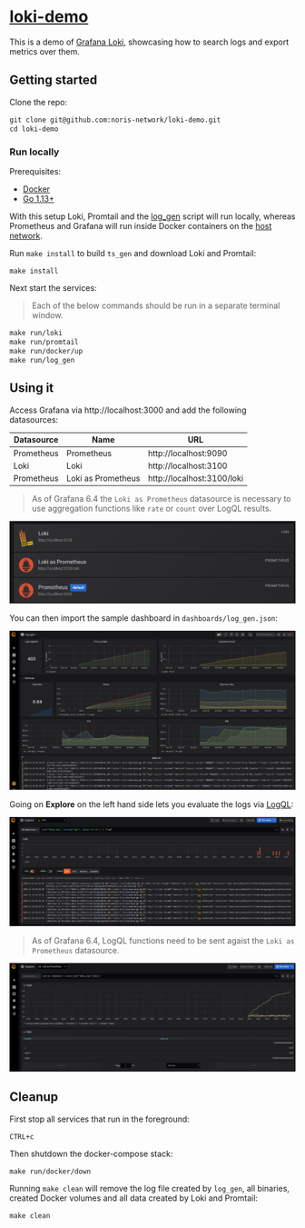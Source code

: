 # [loki-demo](https://github.com/noris-network/loki-demo)

This is a demo of [Grafana Loki][loki], showcasing how to search logs and
export metrics over them.

## Getting started

Clone the repo:

```shell
git clone git@github.com:noris-network/loki-demo.git
cd loki-demo
```

### Run locally

Prerequisites:

- [Docker][docker]
- [Go 1.13+][go]

With this setup Loki, Promtail and the [log_gen][log_gen] script
will run locally, whereas Prometheus and Grafana will run inside
Docker containers on the [host network][docker-net].

Run `make install` to build `ts_gen` and download Loki and
Promtail:

```shell
make install
```

Next start the services:

> Each of the below commands should be run in a separate
> terminal window.

```shell
make run/loki
make run/promtail
make run/docker/up
make run/log_gen
```

## Using it

Access Grafana via http://localhost:3000 and add the following
datasources:

Datasource|Name|URL
---|---|---
Prometheus|Prometheus|http://localhost:9090
Loki|Loki|http://localhost:3100
Prometheus|Loki as Prometheus|http://localhost:3100/loki

> As of Grafana 6.4 the `Loki as Prometheus` datasource is necessary to use aggregation functions like
> `rate` or `count` over LogQL results.

![Datasources][ds_pic]

You can then import the sample dashboard in `dashboards/log_gen.json`:

![log_gen Dashboards][dashboard_example]

Going on **Explore** on the left hand side lets you evaluate
the logs via [LogQL][logql]:

![Example LogQL query][query1]

> As of Grafana 6.4, LogQL functions need to be sent agaist the
> `Loki as Prometheus` datasource.

![Example LogQL query with functions][query2]

## Cleanup

First stop all services that run in the foreground:

```shell
CTRL+c
```

Then shutdown the docker-compose stack:

```shell
make run/docker/down
```

Running `make clean` will remove the log file created by `log_gen`, all
binaries, created Docker volumes and all data created by Loki and Promtail:

```shell
make clean
```

[loki]: https://github.com/grafana/loki
[docker]: https://docs.docker.com/install/
[go]: https://golang.org/doc/install
[docker-net]: https://docs.docker.com/network/#network-driver-summary
[log_gen]: https://github.com/noris-network/loki-demo/blob/master/main.go
[ds_pic]: static/ds.png
[dashboard_example]: static/dashboard_example.png
[logql]: https://github.com/grafana/loki/blob/master/docs/logql.md
[query1]: static/log_query_1.png
[query2]: static/log_query_2.png

